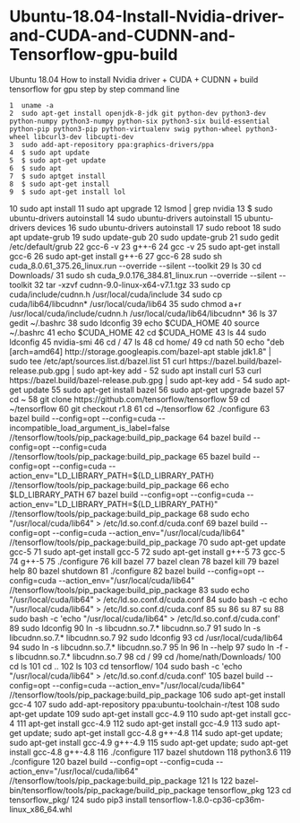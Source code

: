 # Ubuntu-18.04-Install-Nvidia-driver-and-CUDA-and-CUDNN-and-Tensorflow-gpu-build
Ubuntu 18.04 How to install Nvidia driver + CUDA + CUDNN +  build tensorflow for gpu step by step command line

    1  uname -a
    2  sudo apt-get install openjdk-8-jdk git python-dev python3-dev python-numpy python3-numpy python-six python3-six build-essential python-pip python3-pip python-virtualenv swig python-wheel python3-wheel libcurl3-dev libcupti-dev
    3  sudo add-apt-repository ppa:graphics-drivers/ppa
    4  $ sudo apt update
    5  $ sudo apt-get update
    6  $ sudo apt
    7  $ sudo aptget install
    8  $ sudo apt-get install
    9  $ sudo apt-get install lol
   10  sudo apt install
   11  sudo apt upgrade
   12  lsmod | grep nvidia
   13  $ sudo ubuntu-drivers autoinstall
   14  sudo ubuntu-drivers autoinstall
   15  ubuntu-drivers devices
   16  sudo ubuntu-drivers autoinstall
   17  sudo reboot
   18  sudo apt update-grub
   19  sudo update-gub
   20  sudo update-grub
   21  sudo gedit /etc/default/grub
   22  gcc-6 -v
   23  g++-6
   24  gcc -v
   25  sudo apt-get install gcc-6
   26  sudo apt-get install g++-6
   27  gcc-6
   28  sudo sh cuda_8.0.61_375.26_linux.run --override --silent --toolkit
   29  ls
   30  cd Downloads/
   31  sudo sh cuda_9.0.176_384.81_linux.run --override --silent --toolkit
   32  tar -xzvf cudnn-9.0-linux-x64-v7.1.tgz 
   33  sudo cp cuda/include/cudnn.h /usr/local/cuda/include
   34  sudo cp cuda/lib64/libcudnn* /usr/local/cuda/lib64
   35  sudo chmod a+r /usr/local/cuda/include/cudnn.h /usr/local/cuda/lib64/libcudnn*
   36  ls
   37  gedit ~/.bashrc
   38  sudo ldconfig
   39  echo $CUDA_HOME
   40  source ~/.bashrc
   41  echo $CUDA_HOME
   42  cd  $CUDA_HOME
   43  ls
   44  sudo ldconfig
   45  nvidia-smi
   46  cd /
   47  ls
   48  cd home/
   49  cd nath
   50  echo "deb [arch=amd64] http://storage.googleapis.com/bazel-apt stable jdk1.8" | sudo tee /etc/apt/sources.list.d/bazel.list
   51  curl https://bazel.build/bazel-release.pub.gpg | sudo apt-key add -
   52  sudo apt install curl
   53  curl https://bazel.build/bazel-release.pub.gpg | sudo apt-key add -
   54  sudo apt-get update
   55  sudo apt-get install bazel
   56  sudo apt-get upgrade bazel
   57  cd ~
   58  git clone https://github.com/tensorflow/tensorflow
   59  cd ~/tensorflow
   60  git checkout r1.8
   61  cd ~/tensorflow
   62  ./configure
   63  bazel build --config=opt --config=cuda --incompatible_load_argument_is_label=false //tensorflow/tools/pip_package:build_pip_package
   64  bazel build --config=opt --config=cuda //tensorflow/tools/pip_package:build_pip_package
   65  bazel build --config=opt --config=cuda --action_env="LD_LIBRARY_PATH=${LD_LIBRARY_PATH} //tensorflow/tools/pip_package:build_pip_package
   66  echo $LD_LIBRARY_PATH
   67  bazel build --config=opt --config=cuda --action_env="LD_LIBRARY_PATH=${LD_LIBRARY_PATH}" //tensorflow/tools/pip_package:build_pip_package
   68  sudo echo "/usr/local/cuda/lib64" > /etc/ld.so.conf.d/cuda.conf
   69  bazel build --config=opt --config=cuda --action_env="/usr/local/cuda/lib64" //tensorflow/tools/pip_package:build_pip_package
   70  sudo apt-get update gcc-5
   71  sudo apt-get install gcc-5
   72  sudo apt-get install g++-5
   73  gcc-5
   74  g++-5
   75  ./configure
   76  kill bazel
   77  bazel clean
   78  bazel kill
   79  bazel help
   80  bazel shutdown
   81  ./configure
   82  bazel build --config=opt --config=cuda --action_env="/usr/local/cuda/lib64" //tensorflow/tools/pip_package:build_pip_package
   83  sudo echo "/usr/local/cuda/lib64" > /etc/ld.so.conf.d/cuda.conf
   84  sudo bash -c echo "/usr/local/cuda/lib64" > /etc/ld.so.conf.d/cuda.conf
   85  su
   86  su 
   87  su
   88  sudo bash -c 'echo "/usr/local/cuda/lib64" > /etc/ld.so.conf.d/cuda.conf'
   89  sudo ldconfig
   90  ln -s libcudnn.so.7.* libcudnn.so.7
   91  sudo ln -s libcudnn.so.7.* libcudnn.so.7
   92  sudo ldconfig
   93  cd /usr/local/cuda/lib64
   94  sudo ln -s libcudnn.so.7.* libcudnn.so.7
   95  ln
   96  ln --help
   97  sudo ln -f -s libcudnn.so.7.* libcudnn.so.7
   98  cd /
   99  cd /home/nath/Downloads/
  100  cd ls
  101  cd ..
  102  ls
  103  cd tensorflow/
  104  sudo bash -c 'echo "/usr/local/cuda/lib64" > /etc/ld.so.conf.d/cuda.conf'
  105  bazel build --config=opt --config=cuda --action_env="/usr/local/cuda/lib64" //tensorflow/tools/pip_package:build_pip_package
  106  sudo apt-get install gcc-4
  107  sudo add-apt-repository ppa:ubuntu-toolchain-r/test
  108  sudo apt-get update
  109  sudo apt-get install gcc-4.9
  110  sudo apt-get install gcc-4
  111  apt-get install gcc-4.9
  112  sudo apt-get install gcc-4.9
  113  sudo apt-get update; sudo apt-get install gcc-4.8 g++-4.8
  114  sudo apt-get update; sudo apt-get install gcc-4.9 g++-4.9
  115  sudo apt-get update; sudo apt-get install gcc-4.8 g++-4.8
  116  ./configure
  117  bazel shutdown
  118  python3.6
  119  ./configure
  120  bazel build --config=opt --config=cuda --action_env="/usr/local/cuda/lib64" //tensorflow/tools/pip_package:build_pip_package
  121  ls
  122  bazel-bin/tensorflow/tools/pip_package/build_pip_package tensorflow_pkg
  123  cd tensorflow_pkg/
  124  sudo pip3 install tensorflow-1.8.0-cp36-cp36m-linux_x86_64.whl 
